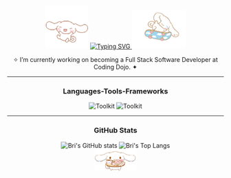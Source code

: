 <div align="center">
	<img height="100" width="100" src="https://github.com/brittneyperez/brittneyperez/blob/63837904ae6e686b250ddab2f647fe4c3999ee9b/assets/cinnamoroll_floating.gif">
	<a href="https://git.io/typing-svg">
		<img src="https://readme-typing-svg.herokuapp.com?font=Fira+Code&duration=3000&pause=500&color=64ECF7&center=true&vCenter=true&width=435&lines=%E2%9C%A7+Hello+World!+I'm+Brittney++%EF%BE%9F*+%E0%A9%88%E2%9C%A9;A+Full-Stack+Software+Developer++%E0%A9%88%E2%9C%A9+%E2%9C%A6" alt="Typing SVG" />
	</a>
	<img height="90" width="125" src="https://github.com/brittneyperez/brittneyperez/blob/9eaa98877a012149b7f9b623830cbd2b424edde0/assets/cinnamoroll_skating.gif">
</div>


<p align="center">
<span>✧ I’m currently working on becoming a Full Stack Software Developer at Coding Dojo. ✦</span> <br/>
</p>


<div align="center">
	<hr />
	<h3>Languages-Tools-Frameworks</h3>
	<img alt="Toolkit" src="https://skillicons.dev/icons?i=vscode,bash,github,git,postman,bootstrap,stackoverflow,tailwind" />
	<img alt="Toolkit" src="https://skillicons.dev/icons?i=html,css,js,python,mysql,flask,mongodb,express,react,nodejs,java,spring,maven" />
</div>

<div align="center">
	<hr />
	<h3>GitHub Stats</h3>
	<div align="center">
		<img src="https://github-readme-stats.vercel.app/api?username=brittneyperez&theme=rose_pine&show_icons=true" alt="Bri's GitHub stats" style="width: 300px; height: auto;">
		<img src="https://github-readme-stats.vercel.app/api/top-langs/?username=brittneyperez&layout=compact&theme=rose_pine" alt="Bri's Top Langs" style="width: 300px; height: auto;"> <br />
		<img height="50" width="100" 
			src="https://github.com/brittneyperez/brittneyperez/blob/63837904ae6e686b250ddab2f647fe4c3999ee9b/assets/cinnamoroll_treating.gif">
	</div
</div>


